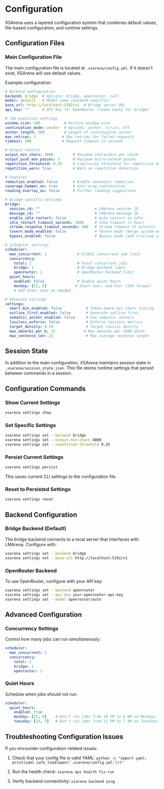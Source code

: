 # Configuration

XSArena uses a layered configuration system that combines default values, file-based configuration, and runtime settings.

## Configuration Files

### Main Configuration File

The main configuration file is located at `.xsarena/config.yml`. If it doesn't exist, XSArena will use default values.

Example configuration:

```yaml
# Backend configuration
backend: bridge  # Options: bridge, openrouter, null
model: default   # Model name (backend-specific)
base_url: http://localhost:5102/v1  # Bridge server URL
api_key: ""      # API key for OpenRouter (leave empty for bridge)

# Job execution settings
window_size: 100           # History window size
continuation_mode: anchor  # Options: anchor, strict, off
anchor_length: 300         # Length of continuation anchor
max_retries: 3            # Max retries for failed requests
timeout: 300              # Request timeout in seconds

# Output control
output_min_chars: 3000         # Minimum characters per chunk
output_push_max_passes: 3      # Maximum micro-extend passes
repetition_threshold: 0.35     # Similarity threshold for repetition detection
repetition_warn: true          # Warn on repetition detection

# Features
redaction_enabled: false       # Enable automatic redaction
coverage_hammer_on: true       # Anti-wrap continuation
reading_overlay_on: false      # Further reading suggestions

# Bridge-specific settings
bridge:
  session_id: ""                         # LMArena session ID
  message_id: ""                         # LMArena message ID
  enable_idle_restart: false             # Auto-restart on idle
  idle_restart_timeout_seconds: 3600     # Idle timeout (1 hour)
  stream_response_timeout_seconds: 360   # Stream timeout (6 minutes)
  tavern_mode_enabled: false             # Tavern mode (merge system messages)
  bypass_enabled: false                  # Bypass mode (add trailing user message)

# Scheduler settings
scheduler:
  max_concurrent: 1              # Global concurrent job limit
  concurrency:
    total: 1                     # Total concurrent jobs
    bridge: 1                    # Bridge backend limit
    openrouter: 1                # OpenRouter backend limit
  quiet_hours:
    enabled: false               # Enable quiet hours
    monday: [22, 6]             # Start hour, end hour (24h format)
    # Add other days as needed

# Advanced settings
settings:
  smart_min_enabled: false           # Token-aware min chars scaling
  outline_first_enabled: false       # Generate outline first
  semantic_anchor_enabled: false     # Use semantic anchors
  lossless_enforce: false            # Enforce lossless metrics
  target_density: 0.55               # Target lexical density
  max_adverbs_per_k: 15             # Max adverbs per 1000 words
  max_sentence_len: 22               # Max average sentence length
```

## Session State

In addition to the main configuration, XSArena maintains session state in `.xsarena/session_state.json`. This file stores runtime settings that persist between commands in a session.

## Configuration Commands

### Show Current Settings

```bash
xsarena settings show
```

### Set Specific Settings

```bash
xsarena settings set --backend bridge
xsarena settings set --output-min-chars 4000
xsarena settings set --repetition-threshold 0.35
```

### Persist Current Settings

```bash
xsarena settings persist
```

This saves current CLI settings to the configuration file.

### Reset to Persisted Settings

```bash
xsarena settings reset
```

## Backend Configuration

### Bridge Backend (Default)

The bridge backend connects to a local server that interfaces with LMArena. Configure with:

```bash
xsarena settings set --backend bridge
xsarena settings set --base-url http://localhost:5102/v1
```

### OpenRouter Backend

To use OpenRouter, configure with your API key:

```bash
xsarena settings set --backend openrouter
xsarena settings set --api-key your-openrouter-api-key
xsarena settings set --model openrouter/auto
```

## Advanced Configuration

### Concurrency Settings

Control how many jobs can run simultaneously:

```yaml
scheduler:
  max_concurrent: 1
  concurrency:
    total: 1
    bridge: 1
    openrouter: 1
```

### Quiet Hours

Schedule when jobs should not run:

```yaml
scheduler:
  quiet_hours:
    enabled: true
    monday: [22, 6]    # Don't run jobs from 10 PM to 6 AM on Mondays
    tuesday: [23, 7]   # Don't run jobs from 11 PM to 7 AM on Tuesdays
```

## Troubleshooting Configuration Issues

If you encounter configuration-related issues:

1. Check that your config file is valid YAML: `python -c "import yaml; print(yaml.safe_load(open('.xsarena/config.yml')))"`

2. Run the health check: `xsarena ops health fix-run`

3. Verify backend connectivity: `xsarena backend ping`